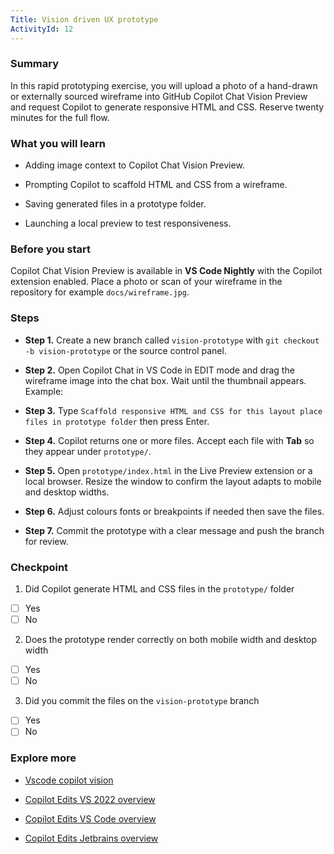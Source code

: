 ```yaml
---
Title: Vision driven UX prototype
ActivityId: 12
---
```


### Summary

In this rapid prototyping exercise, you will upload a photo of a hand-drawn or externally sourced wireframe into GitHub Copilot Chat Vision Preview and request Copilot to generate responsive HTML and CSS. Reserve twenty minutes for the full flow.

### What you will learn

- Adding image context to Copilot Chat Vision Preview.

- Prompting Copilot to scaffold HTML and CSS from a wireframe.

- Saving generated files in a prototype folder.

- Launching a local preview to test responsiveness.

### Before you start

Copilot Chat Vision Preview is available in **VS Code Nightly** with the Copilot extension enabled. Place a photo or scan of your wireframe in the repository for example `docs/wireframe.jpg`.

### Steps

- **Step 1.** Create a new branch called `vision-prototype` with `git checkout -b vision-prototype` or the source control panel.

- **Step 2.** Open Copilot Chat in VS Code in EDIT mode and drag the wireframe image into the chat box. Wait until the thumbnail appears. Example:

- **Step 3.** Type `Scaffold responsive HTML and CSS for this layout place files in prototype folder` then press Enter.

- **Step 4.** Copilot returns one or more files. Accept each file with **Tab** so they appear under `prototype/`.

- **Step 5.** Open `prototype/index.html` in the Live Preview extension or a local browser. Resize the window to confirm the layout adapts to mobile and desktop widths.

- **Step 6.** Adjust colours fonts or breakpoints if needed then save the files.

- **Step 7.** Commit the prototype with a clear message and push the branch for review.

### Checkpoint

1. Did Copilot generate HTML and CSS files in the `prototype/` folder

- [ ] Yes
- [ ] No

2. Does the prototype render correctly on both mobile width and desktop width

- [ ] Yes
- [ ] No

3. Did you commit the files on the `vision-prototype` branch

- [ ] Yes
- [ ] No

### Explore more

- [Vscode copilot vision](https://github.com/microsoft/vscode-copilot-vision)

- [Copilot Edits VS 2022 overview](https://learn.microsoft.com/en-us/visualstudio/ide/copilot-edits)

- [Copilot Edits VS Code overview](https://code.visualstudio.com/docs/copilot/chat/copilot-edits)

- [Copilot Edits Jetbrains overview](https://github.blog/changelog/2025-03-20-enhance-your-productivity-with-copilot-edits-in-jetbrains-ides/)
